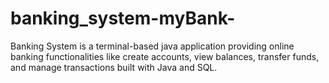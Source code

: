 # banking_system-myBank-
Banking System is a terminal-based java application providing online banking functionalities like create accounts, view balances, transfer funds, and manage transactions built with Java and SQL.
